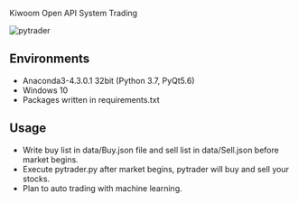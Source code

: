 Kiwoom Open API System Trading

![pytrader](pic/pytrader.PNG)

## Environments
 - Anaconda3-4.3.0.1 32bit (Python 3.7, PyQt5.6)
 - Windows 10
 - Packages written in requirements.txt
 
## Usage
* Write buy list in data/Buy.json file and sell list in data/Sell.json before market begins.
* Execute pytrader.py after market begins, pytrader will buy and sell your stocks.
* Plan to auto trading with machine learning.
